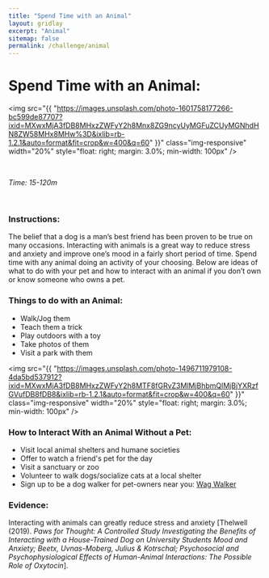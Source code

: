 ```yaml
---
title: "Spend Time with an Animal"
layout: gridlay
excerpt: "Animal"
sitemap: false
permalink: /challenge/animal
---
```



# Spend Time with an Animal: 

<img src="{{ "https://images.unsplash.com/photo-1601758177266-bc599de87707?ixid=MXwxMjA3fDB8MHxzZWFyY2h8Mnx8ZG9ncyUyMGFuZCUyMGNhdHN8ZW58MHx8MHw%3D&ixlib=rb-1.2.1&auto=format&fit=crop&w=400&q=60" }}" class="img-responsive" width="20%" style="float: right; margin: 3.0%; min-width: 100px" />

&nbsp;


*Time: 15-120m*

&nbsp;
&nbsp;
&nbsp;

### Instructions:
The belief that a dog is a man’s best friend has been proven to be true on many occasions. Interacting with animals is a great way to reduce stress and anxiety and improve one’s mood in a fairly short period of time. Spend time with any animal doing an activity of your choosing. Below are ideas of what to do with your pet and how to interact with an animal if you don’t own or know someone who owns a pet. 

### Things to do with an Animal:
- Walk/Jog them
- Teach them a trick
- Play outdoors with a toy
- Take photos of them
- Visit a park with them

<img src="{{ "https://images.unsplash.com/photo-1496711979108-4da5bd537912?ixid=MXwxMjA3fDB8MHxzZWFyY2h8MTF8fGRvZ3MlMjBhbmQlMjBjYXRzfGVufDB8fDB8&ixlib=rb-1.2.1&auto=format&fit=crop&w=400&q=60" }}" class="img-responsive" width="20%" style="float: right; margin: 3.0%; min-width: 100px" />

### How to Interact With an Animal Without a Pet:
- Visit local animal shelters and humane societies
- Offer to watch a friend's pet for the day
- Visit a sanctuary or zoo
- Volunteer to walk dogs/socialize cats at a local shelter
- Sign up to be a dog walker for pet-owners near you: <a href="https://wagwalking.com/dog-walker" target="_blank">Wag Walker</a>

### Evidence:
Interacting with animals can greatly reduce stress and anxiety [Thelwell (2019). *Paws for Thought: A Controlled Study Investigating the Benefits of Interacting with a House-Trained Dog on University Students Mood and Anxiety; Beetx, Uvnas-Moberg, Julius & Kotrschal; Psychosocial and Psychophysiological Effects of Human-Animal Interactions: The Possible Role of Oxytocin*].


&nbsp;
&nbsp;
